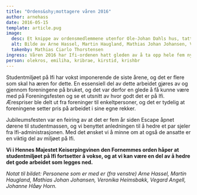 ```yaml
---
title: "Ordens&shy;mottagere våren 2016"
author: arnehass
date: 2016-05-15
template: article.pug
image:
  desc: Et knippe av ordensmedlemmene utenfor Ole-Johan Dahls hus, tatt ifm Foreningsfesten.
  alt: Bilde av Arne Hassel, Martin Haugland, Mathias Johan Johansen, Veronika Heimsbakk, Vegard Angell og Johanne Håøy Horn.
  takenby: Mathias Ciarlo Thorstensen
ingress: Våren 2016 har Ifi-ordenen hatt gleden av å ta opp hele fem nye mottagere; Ole Kristian Rosvold, Emilie Hallgren, Kristin Brænden, Kirsti Dalseth, og Kristin Broch Eliassen. Opptagelsen ble fordelt på to seremonier, en på Foreningsfesten 29. juni og en på Jubileumsfesten 13. mai.
person: olekros, emiliha, kribrae, kirstid, krishbr
---
```


Studentmiljøet på Ifi har vokst imponerende de siste årene, og det er flere som skal ha æren for dette. En essensiell del av dette arbeidet gjøres av og gjennom foreningene på bruket, og det var derfor en glede å få kunne være med på Foreningsfesten og se et utsnitt av hvor godt det er på Ifi. Ærespriser ble delt ut fra foreninger til enkeltpersoner, og det er tydelig at foreningene setter pris på arbeidet i sine egne rekker.

Jubileumsfesten var en feiring av at det er fem år siden Escape åpnet dørene til studentmassen, og vi benyttet anledningen til å hedre et par sjeler fra Ifi-administrasjonen. Med det ønsket vi å minne om at også de ansatte er en viktig del av miljøet på Ifi.

**Vi i Hennes Majestet Keiserpingvinen den Fornemmes orden håper at studentmiljøet på Ifi fortsetter å vokse, og at vi kan være en del av å hedre det gode arbeidet som legges ned.**

*Notat til bildet: Personene som er med er (fra venstre) Arne Hassel, Martin Haugland, Mathias Johan Johansen, Veronika Heimsbakk, Vegard Angell, Johanne Håøy Horn.*